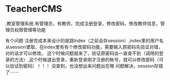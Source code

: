 # TeacherCMS
,教室管理系统.有管理员，有教师，完成注册登录，修改密码，修改教师信息，管理员权限管理等功能

有个问题
注册完成本来设计的是跳Index（之前会存session）,index里的用户名从session里取，在index里有有个修改密码功能，需要输入原密码先验证对错，对的话才可以修改。
这个时候问题就来了，验证原密码会一直查不到（调用的登录的方法）,这个时候退出登录，重新登录刚才注册的帐号，就可以修改密码（可以验证到密码）！！！
没查到，也没想出来问题出在哪
问题解决，session存错了·······
